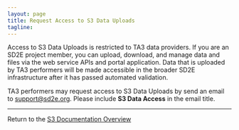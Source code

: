 ```yaml
---
layout: page
title: Request Access to S3 Data Uploads
tagline:
---
```


Access to S3 Data Uploads is restricted to TA3 data providers. If you are an
SD2E project member, you can upload, download, and manage data and files via
the web service APIs and portal application. Data that is uploaded by TA3
performers will be made accessible in the broader SD2E infrastructure after
it has passed automated validation. 

TA3 performers may request access to S3 Data Uploads by send an email to
support@sd2e.org. Please include **S3 Data Access** in the email title. 

---
Return to the [S3 Documentation Overview](../index.md)
